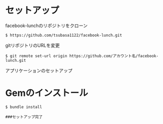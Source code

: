 # セットアップ
facebook-lunchのリポジトリをクローン
```
$ https://github.com/tsubasa1122/facebook-lunch.git
```

gitリポジトリのURLを変更
```
$ git remote set-url origin https://github.com/アカウント名/facebook-lunch.git
```
アプリケーションのセットアップ
# Gemのインストール
```
$ bundle install
```
```
###セットアップ完了
```
